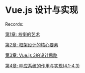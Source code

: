 # Vue.js 设计与实现 

Records: 

[第1章: 权衡的艺术](https://github.com/Muluoguiben/code-for-vue-3-book/blob/master/course1-%E6%9D%83%E8%A1%A1%E7%9A%84%E8%89%BA%E6%9C%AF/ch1.md)

[第2章: 框架设计的核心要素](https://github.com/Muluoguiben/code-for-vue-3-book/blob/master/course2-%E6%A1%86%E6%9E%B6%E8%AE%BE%E8%AE%A1%E7%9A%84%E6%A0%B8%E5%BF%83%E8%A6%81%E7%B4%A0/ch2.md)

[第3章: Vue.js 3的设计思路](https://github.com/Muluoguiben/code-for-vue-3-book/blob/master/course3-Vue3%20%E7%9A%84%E8%AE%BE%E8%AE%A1%E6%80%9D%E8%B7%AF/ch3.md)

[第4章: 响应系统的作用与实现(4.1-4.3)](https://github.com/Muluoguiben/code-for-vue-3-book/blob/master/course4-%E5%93%8D%E5%BA%94%E7%B3%BB%E7%BB%9F/1.%20%E5%93%8D%E5%BA%94%E7%B3%BB%E7%BB%9F%E7%9A%84%E4%BD%9C%E7%94%A8%E4%B8%8E%E5%AE%9E%E7%8E%B0/ch1-3.md)

